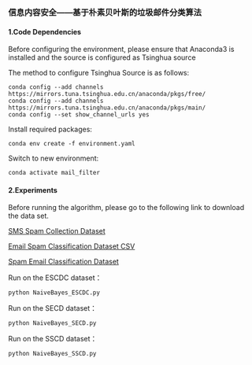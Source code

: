 ### 信息内容安全——基于朴素贝叶斯的垃圾邮件分类算法

#### 1.Code Dependencies

Before configuring the environment, please ensure that Anaconda3 is installed and the source is configured as Tsinghua source

The method to configure Tsinghua Source is as follows:

```
conda config --add channels https://mirrors.tuna.tsinghua.edu.cn/anaconda/pkgs/free/
conda config --add channels https://mirrors.tuna.tsinghua.edu.cn/anaconda/pkgs/main/
conda config --set show_channel_urls yes
```

Install required packages:

```
conda env create -f environment.yaml
```

Switch to new environment:

```
conda activate mail_filter
```

#### 2.Experiments

Before running the algorithm, please go to the following link to download the data set.

[SMS Spam Collection Dataset](https://www.kaggle.com/datasets/uciml/sms-spam-collection-dataset/data)

[Email Spam Classification Dataset CSV](https://www.kaggle.com/datasets/balaka18/email-spam-classification-dataset-csv/data)

[Spam Email Classification Dataset](https://www.kaggle.com/datasets/purusinghvi/email-spam-classification-dataset)

Run on the ESCDC dataset：

```
python NaiveBayes_ESCDC.py
```

Run on the SECD dataset：

```
python NaiveBayes_SECD.py
```

Run on the SSCD dataset：

```
python NaiveBayes_SSCD.py
```

